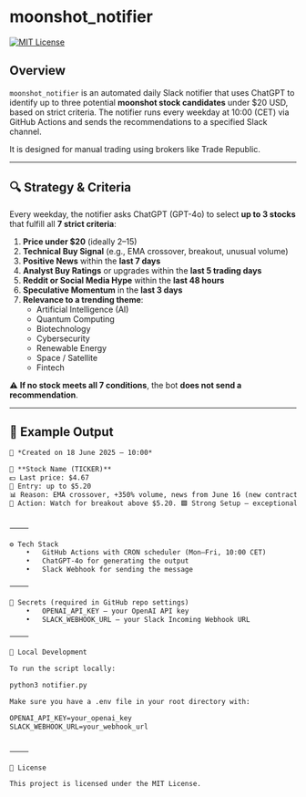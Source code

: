 # moonshot_notifier

[![MIT License](https://img.shields.io/badge/license-MIT-blue.svg)](LICENSE)

## Overview

`moonshot_notifier` is an automated daily Slack notifier that uses ChatGPT to identify up to three potential **moonshot stock candidates** under $20 USD, based on strict criteria. The notifier runs every weekday at 10:00 (CET) via GitHub Actions and sends the recommendations to a specified Slack channel.

It is designed for manual trading using brokers like Trade Republic.

---

## 🔍 Strategy & Criteria

Every weekday, the notifier asks ChatGPT (GPT-4o) to select **up to 3 stocks** that fulfill all **7 strict criteria**:

1. **Price under $20** (ideally $2–$15)
2. **Technical Buy Signal** (e.g., EMA crossover, breakout, unusual volume)
3. **Positive News** within the **last 7 days**
4. **Analyst Buy Ratings** or upgrades within the **last 5 trading days**
5. **Reddit or Social Media Hype** within the **last 48 hours**
6. **Speculative Momentum** in the **last 3 days**
7. **Relevance to a trending theme**:
   - Artificial Intelligence (AI)
   - Quantum Computing
   - Biotechnology
   - Cybersecurity
   - Renewable Energy
   - Space / Satellite
   - Fintech

⚠️ **If no stock meets all 7 conditions**, the bot **does not send a recommendation**.

---

## 💬 Example Output

```markdown
📅 *Created on 18 June 2025 – 10:00*

🔹 **Stock Name (TICKER)**
💵 Last price: $4.67  
🎯 Entry: up to $5.20  
📊 Reason: EMA crossover, +350% volume, news from June 16 (new contract), Buy rating from JP Morgan, strong Reddit activity, biotech-related  
🧭 Action: Watch for breakout above $5.20. 🟩 Strong Setup – exceptional data


⸻

⚙️ Tech Stack
	•	GitHub Actions with CRON scheduler (Mon–Fri, 10:00 CET)
	•	ChatGPT-4o for generating the output
	•	Slack Webhook for sending the message

⸻

🔐 Secrets (required in GitHub repo settings)
	•	OPENAI_API_KEY – your OpenAI API key
	•	SLACK_WEBHOOK_URL – your Slack Incoming Webhook URL

⸻

🧪 Local Development

To run the script locally:

python3 notifier.py

Make sure you have a .env file in your root directory with:

OPENAI_API_KEY=your_openai_key
SLACK_WEBHOOK_URL=your_webhook_url


⸻

📜 License

This project is licensed under the MIT License.
